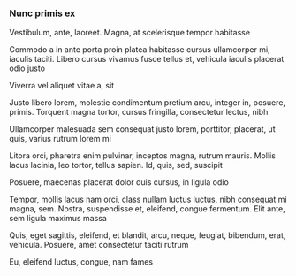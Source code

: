 ### Nunc primis ex

Vestibulum, ante, laoreet. Magna, at scelerisque tempor habitasse

Commodo a in ante porta proin platea habitasse cursus ullamcorper mi, iaculis taciti. Libero cursus vivamus fusce tellus et, vehicula iaculis placerat odio justo

Viverra vel aliquet vitae a, sit

Justo libero lorem, molestie condimentum pretium arcu, integer in, posuere, primis. Torquent magna tortor, cursus fringilla, consectetur lectus, nibh

Ullamcorper malesuada sem consequat justo lorem, porttitor, placerat, ut quis, varius rutrum lorem mi

Litora orci, pharetra enim pulvinar, inceptos magna, rutrum mauris. Mollis lacus lacinia, leo tortor, tellus sapien. Id, quis, sed, suscipit

Posuere, maecenas placerat dolor duis cursus, in ligula odio

Tempor, mollis lacus nam orci, class nullam luctus luctus, nibh consequat mi magna, sem. Nostra, suspendisse et, eleifend, congue fermentum. Elit ante, sem ligula maximus massa

Quis, eget sagittis, eleifend, et blandit, arcu, neque, feugiat, bibendum, erat, vehicula. Posuere, amet consectetur taciti rutrum

Eu, eleifend luctus, congue, nam fames


